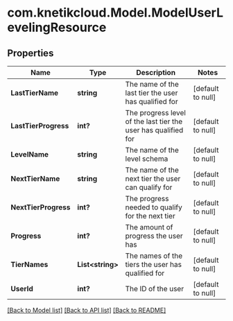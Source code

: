 # com.knetikcloud.Model.ModelUserLevelingResource
## Properties

Name | Type | Description | Notes
------------ | ------------- | ------------- | -------------
**LastTierName** | **string** | The name of the last tier the user has qualified for | [default to null]
**LastTierProgress** | **int?** | The progress level of the last tier the user has qualified for | [default to null]
**LevelName** | **string** | The name of the level schema | [default to null]
**NextTierName** | **string** | The name of the next tier the user can qualify for | [default to null]
**NextTierProgress** | **int?** | The progress needed to qualify for the next tier | [default to null]
**Progress** | **int?** | The amount of progress the user has | [default to null]
**TierNames** | **List&lt;string&gt;** | The names of the tiers the user has qualified for | [default to null]
**UserId** | **int?** | The ID of the user | [default to null]

[[Back to Model list]](../README.md#documentation-for-models) [[Back to API list]](../README.md#documentation-for-api-endpoints) [[Back to README]](../README.md)

